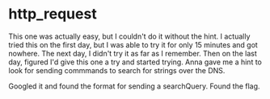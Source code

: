# http_request

This one was actually easy, but I couldn't do it without the hint. I actually tried this on the first day, but I was able to try it for only 15 minutes and got nowhere. The next day, I didn't try it as far as I remember. Then on the last day, figured I'd give this one a try and started trying. Anna gave me a hint to look for sending commmands to search for strings over the DNS. 

Googled it and found the format for sending a searchQuery. Found the flag.